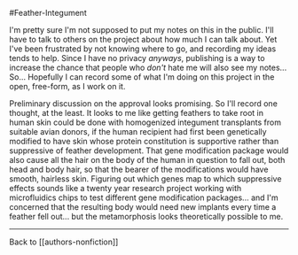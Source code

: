 #Feather-Integument

I'm pretty sure I'm not supposed to put my notes on this in the public.  I'll have to talk to others on the project about how much I can talk about.  Yet I've been frustrated by not knowing where to go, and recording my ideas tends to help.  Since I have no privacy *anyways*, publishing is a way to increase the chance that people who *don't* hate me will also see my notes...  So...  Hopefully I can record some of what I'm doing on this project in the open, free-form, as I work on it.

Preliminary discussion on the approval looks promising.  So I'll record one thought, at the least.  It looks to me like getting feathers to take root in human skin could be done with homogenized integument transplants from suitable avian donors, if the human recipient had first been genetically modified to have skin whose protein constitution is supportive rather than suppressive of feather development.  That gene modification package would also cause all the hair on the body of the human in question to fall out, both head and body hair, so that the bearer of the modifications would have smooth, hairless skin.  Figuring out which genes map to which suppressive effects sounds like a twenty year research project working with microfluidics chips to test different gene modification packages... and I'm concerned that the resulting body would need new implants every time a feather fell out... but the metamorphosis looks theoretically possible to me.

---
Back to [[authors-nonfiction]]